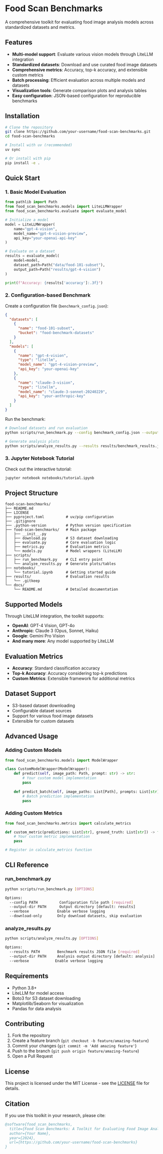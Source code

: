 # Food Scan Benchmarks

A comprehensive toolkit for evaluating food image analysis models across standardized datasets and metrics.

## Features

- **Multi-model support**: Evaluate various vision models through LiteLLM integration
- **Standardized datasets**: Download and use curated food image datasets
- **Comprehensive metrics**: Accuracy, top-k accuracy, and extensible custom metrics
- **Batch processing**: Efficient evaluation across multiple models and datasets
- **Visualization tools**: Generate comparison plots and analysis tables
- **Easy configuration**: JSON-based configuration for reproducible benchmarks

## Installation

```bash
# Clone the repository
git clone https://github.com/your-username/food-scan-benchmarks.git
cd food-scan-benchmarks

# Install with uv (recommended)
uv sync

# Or install with pip
pip install -e .
```

## Quick Start

### 1. Basic Model Evaluation

```python
from pathlib import Path
from food_scan_benchmarks.models import LiteLLMWrapper
from food_scan_benchmarks.evaluate import evaluate_model

# Initialize a model
model = LiteLLMWrapper(
    name="gpt-4-vision",
    model_name="gpt-4-vision-preview",
    api_key="your-openai-api-key"
)

# Evaluate on a dataset
results = evaluate_model(
    model=model,
    dataset_path=Path("data/food-101-subset"),
    output_path=Path("results/gpt-4-vision")
)

print(f"Accuracy: {results['accuracy']:.3f}")
```

### 2. Configuration-based Benchmark

Create a configuration file (`benchmark_config.json`):

```json
{
  "datasets": [
    {
      "name": "food-101-subset",
      "bucket": "food-benchmark-datasets"
    }
  ],
  "models": [
    {
      "name": "gpt-4-vision",
      "type": "litellm",
      "model_name": "gpt-4-vision-preview",
      "api_key": "your-openai-key"
    },
    {
      "name": "claude-3-vision",
      "type": "litellm", 
      "model_name": "claude-3-sonnet-20240229",
      "api_key": "your-anthropic-key"
    }
  ]
}
```

Run the benchmark:

```bash
# Download datasets and run evaluation
python scripts/run_benchmark.py --config benchmark_config.json --output-dir results

# Generate analysis plots
python scripts/analyze_results.py --results results/benchmark_results.json --output-dir analysis
```

### 3. Jupyter Notebook Tutorial

Check out the interactive tutorial:

```bash
jupyter notebook notebooks/tutorial.ipynb
```

## Project Structure

```
food-scan-benchmarks/
├── README.md
├── LICENSE
├── pyproject.toml          # uv/pip configuration
├── .gitignore
├── .python-version         # Python version specification
├── food-scan-benchmarks/   # Main package
│   ├── __init__.py
│   ├── download.py         # S3 dataset downloading
│   ├── evaluate.py         # Core evaluation logic
│   ├── metrics.py          # Evaluation metrics
│   └── models.py           # Model wrappers (LiteLLM)
├── scripts/
│   ├── run_benchmark.py    # CLI entry point
│   └── analyze_results.py  # Generate plots/tables
├── notebooks/
│   └── tutorial.ipynb      # Getting started guide
├── results/                # Evaluation results
│   └── .gitkeep
└── docs/
    └── README.md           # Detailed documentation
```

## Supported Models

Through LiteLLM integration, the toolkit supports:

- **OpenAI**: GPT-4 Vision, GPT-4o
- **Anthropic**: Claude 3 (Opus, Sonnet, Haiku)
- **Google**: Gemini Pro Vision
- **And many more**: Any model supported by LiteLLM

## Evaluation Metrics

- **Accuracy**: Standard classification accuracy
- **Top-k Accuracy**: Accuracy considering top-k predictions
- **Custom Metrics**: Extensible framework for additional metrics

## Dataset Support

- S3-based dataset downloading
- Configurable dataset sources
- Support for various food image datasets
- Extensible for custom datasets

## Advanced Usage

### Adding Custom Models

```python
from food_scan_benchmarks.models import ModelWrapper

class CustomModelWrapper(ModelWrapper):
    def predict(self, image_path: Path, prompt: str) -> str:
        # Your custom model implementation
        pass
    
    def predict_batch(self, image_paths: List[Path], prompts: List[str]) -> List[str]:
        # Batch prediction implementation
        pass
```

### Adding Custom Metrics

```python
from food_scan_benchmarks.metrics import calculate_metrics

def custom_metric(predictions: List[str], ground_truth: List[str]) -> float:
    # Your custom metric implementation
    pass

# Register in calculate_metrics function
```

## CLI Reference

### run_benchmark.py

```bash
python scripts/run_benchmark.py [OPTIONS]

Options:
  --config PATH          Configuration file path [required]
  --output-dir PATH      Output directory [default: results]
  --verbose             Enable verbose logging
  --download-only       Only download datasets, skip evaluation
```

### analyze_results.py  

```bash
python scripts/analyze_results.py [OPTIONS]

Options:
  --results PATH        Benchmark results JSON file [required]
  --output-dir PATH     Analysis output directory [default: analysis]
  --verbose            Enable verbose logging
```

## Requirements

- Python 3.8+
- LiteLLM for model access
- Boto3 for S3 dataset downloading
- Matplotlib/Seaborn for visualization
- Pandas for data analysis

## Contributing

1. Fork the repository
2. Create a feature branch (`git checkout -b feature/amazing-feature`)
3. Commit your changes (`git commit -m 'Add amazing feature'`)
4. Push to the branch (`git push origin feature/amazing-feature`)
5. Open a Pull Request

## License

This project is licensed under the MIT License - see the [LICENSE](LICENSE) file for details.

## Citation

If you use this toolkit in your research, please cite:

```bibtex
@software{food_scan_benchmarks,
  title={Food Scan Benchmarks: A Toolkit for Evaluating Food Image Analysis Models},
  author={Your Name},
  year={2024},
  url={https://github.com/your-username/food-scan-benchmarks}
}
```
